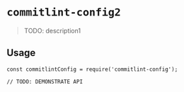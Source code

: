 # `commitlint-config2`

> TODO: description1

## Usage

```
const commitlintConfig = require('commitlint-config');

// TODO: DEMONSTRATE API
```
